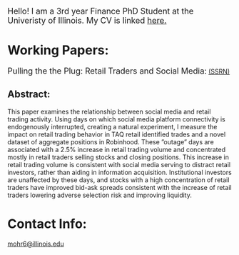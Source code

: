  <font size="+1"> Hello! I am a 3rd year Finance PhD Student at the Univeristy of Illinois. My CV is linked <a href="https://www.dropbox.com/s/d1e4wvhb960uw5o/Mohr_Resume_2021.pdf?dl=0">here.</a> </font>
 
# Working Papers:
 <font size="+1"> Pulling the the Plug: Retail Traders and Social Media:</font> <a href="https://papers.ssrn.com/sol3/papers.cfm?abstract_id=3917950">(SSRN)</a>
## Abstract:
This paper examines the relationship between social media and retail trading activity. Using days on which social media platform connectivity is endogenously interrupted, creating a natural experiment, I measure the impact on retail trading behavior in TAQ retail identified trades and a novel dataset of aggregate positions in Robinhood. These ”outage” days are associated with a 2.5% increase in retail trading volume and concentrated mostly in retail traders selling stocks and closing positions. This increase in retail trading volume is consistent with social media serving to distract retail investors, rather than aiding in information acquisition. Institutional investors are unaffected by these days, and stocks with a high concentration of retail traders have improved bid-ask spreads consistent with the increase of retail traders lowering adverse selection risk and improving liquidity.  

# Contact Info:
mohr6@illinois.edu
